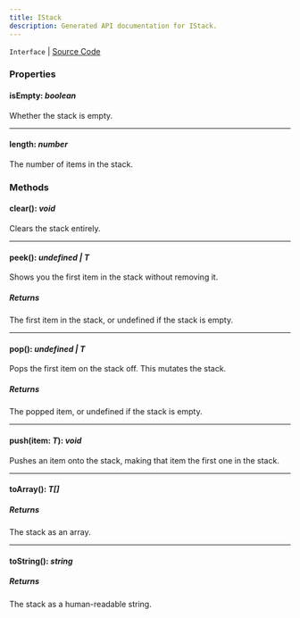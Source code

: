 ```yaml
---
title: IStack
description: Generated API documentation for IStack.
---
```


`Interface` | [Source Code](https://github.com/mrCamelCode/jtjs/blob/ddfaeb1a2c9bf793372bb41076f65f452b124091/libs/data/lib/collections/IStack.ts#L1)

### Properties

#### isEmpty: _boolean_

Whether the stack is empty.

---

#### length: _number_

The number of items in the stack.

### Methods

#### clear(): _void_

Clears the stack entirely.

---

#### peek(): _undefined | T_

Shows you the first item in the stack without removing it.

##### Returns
The first item in the stack, or undefined if the stack is empty.

---

#### pop(): _undefined | T_

Pops the first item on the stack off. This mutates the stack.

##### Returns
The popped item, or undefined if the stack is empty.

---

#### push(item: _T_): _void_

Pushes an item onto the stack, making that item the first one in the stack.

---

#### toArray(): _T[]_

##### Returns
The stack as an array.

---

#### toString(): _string_

##### Returns
The stack as a human-readable string.